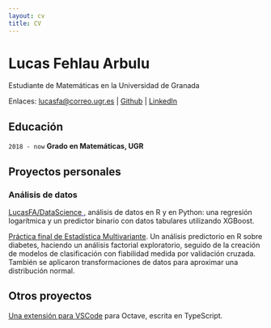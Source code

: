 ```yaml
---
layout: cv
title: CV
---
```

# Lucas Fehlau Arbulu
Estudiante de Matemáticas en la Universidad de Granada

Enlaces: <span>
  <a href="lucasfa@correo.ugr.es">lucasfa@correo.ugr.es</a>
| <a href="https://github.com/LucasFA">Github</a>
| <a href="https://www.linkedin.com/in/lucas-f-80a8b213a/">LinkedIn</a>
</span>


## Educación

`2018 - now`
__Grado en Matemáticas, UGR__

## Proyectos personales

### Análisis de datos

<FONT COLOR="BLUE"><u>
<a href="https://github.com/LucasFA/DataScience">LucasFA/DataScience</a>
</u></FONT>, análisis de datos en R y en Python: una regresión logarítmica y un predictor binario con datos tabulares utilizando XGBoost.

<FONT COLOR="BLUE"><u> <a href="https://github.com/LucasFA/EMV/blob/main/Pr%C3%A1cticafinal/pr%C3%A1ctica.md">Práctica final de Estadística Multivariante</a></u></FONT>. Un análisis predictorio en R sobre diabetes, haciendo un análisis factorial exploratorio, seguido de la creación de modelos de clasificación con fiabilidad medida por validación cruzada. También se aplicaron transformaciones de datos para aproximar una distribución normal.

## Otros proyectos

[Una extensión para VSCode]() para Octave, escrita en TypeScript.
<!-- 
### Programming Languages
- R
- Python
- TypeScript 
- Rust (beginner) -->


<!-- ### Footer

Last updated: May 2013 -->


